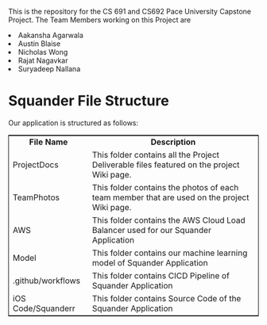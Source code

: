 This is the repository for the CS 691 and CS692 Pace University Capstone Project. The Team Members working on this Project are <li>Aakansha Agarwala</li><li>Austin Blaise</li><li>Nicholas Wong</li><li>Rajat Nagavkar</li><li>Suryadeep Nallana</li>
# Squander File Structure
Our application is structured as follows:
<table style="width:100%; border: 1px solid black">
  <tr>
    <td align="center"><b>File Name</b></td>
    <td align="center"><b>Description</b></td>
  </tr>
  <tr>
    <td>ProjectDocs</td>
    <td>This folder contains all the Project Deliverable files featured on the project Wiki page.</td>
  </tr>
  <tr>
    <td>TeamPhotos</td>
    <td>This folder contains the photos of each team member that are used on the project Wiki page.</td>
  </tr>
  <tr>
    <td>AWS</td>
    <td>This folder contains the AWS Cloud Load Balancer used for our Squander Application</td>
  </tr>
  <tr>
    <td>Model</td>
    <td>This folder contains our machine learning model of Squander Application</td>
  </tr>
  <tr>
    <td>.github/workflows</td>
    <td>This folder contains CICD Pipeline of Squander Application</td>
  </tr>
  <tr>
    <td>iOS Code/Squanderr</td>
    <td>This folder contains Source Code of the Squander Application</td>
  </tr>
 </table>
